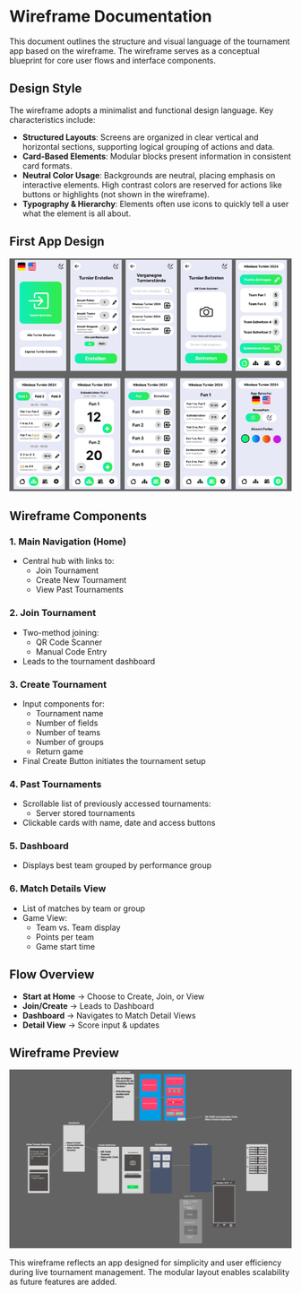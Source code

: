 # Wireframe Documentation

This document outlines the structure and visual language of the tournament app based on the wireframe. The wireframe serves as a conceptual blueprint for core user flows and interface components.

## Design Style

The wireframe adopts a minimalist and functional design language. Key characteristics include:

- **Structured Layouts**: Screens are organized in clear vertical and horizontal sections, supporting logical grouping of actions and data.
- **Card-Based Elements**: Modular blocks present information in consistent card formats.
- **Neutral Color Usage**: Backgrounds are neutral, placing emphasis on interactive elements. High contrast colors are reserved for actions like buttons or highlights (not shown in the wireframe).
- **Typography & Hierarchy**: Elements often use icons to quickly tell a user what the element is all about.

## First App Design

![Wireframe Overview](images/wireframe1.png)

## Wireframe Components

### 1. **Main Navigation (Home)**
- Central hub with links to:
  - Join Tournament
  - Create New Tournament
  - View Past Tournaments

### 2. **Join Tournament**
- Two-method joining:
  - QR Code Scanner
  - Manual Code Entry
- Leads to the tournament dashboard

### 3. **Create Tournament**
- Input components for:
  - Tournament name
  - Number of fields
  - Number of teams
  - Number of groups
  - Return game
- Final Create Button initiates the tournament setup

### 4. **Past Tournaments**
- Scrollable list of previously accessed tournaments:
  - Server stored tournaments
- Clickable cards with name, date and access buttons

### 5. **Dashboard**
- Displays best team grouped by performance group

### 6. **Match Details View**
- List of matches by team or group
- Game View:
  - Team vs. Team display
  - Points per team
  - Game start time

## Flow Overview

- **Start at Home** → Choose to Create, Join, or View
- **Join/Create** → Leads to Dashboard
- **Dashboard** → Navigates to Match Detail Views
- **Detail View** → Score input & updates

## Wireframe Preview

![Wireframe Overview](images/wireframe2.png)

This wireframe reflects an app designed for simplicity and user efficiency during live tournament management. The modular layout enables scalability as future features are added.
